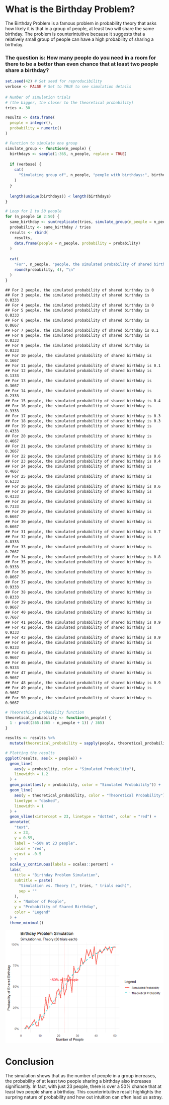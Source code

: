 # What is the Birthday Problem?

The Birthday Problem is a famous problem in probability theory that asks
how likely it is that in a group of people, at least two will share the
same birthday. The problem is counterintuitive because it suggests that
a relatively small group of people can have a high probability of
sharing a birthday.

### The question is: How many people do you need in a room for there to be a better than even chance that at least two people share a birthday?

``` r
set.seed(42) # Set seed for reproducibility
verbose <- FALSE # Set to TRUE to see simulation details

# Number of simulation trials
# (the bigger, the closer to the theoretical probability)
tries <- 30
```

``` r
results <- data.frame(
  people = integer(),
  probability = numeric()
)
```

``` r
# Function to simulate one group
simulate_group <- function(n_people) {
  birthdays <- sample(1:365, n_people, replace = TRUE)

  if (verbose) {
    cat(
      "Simulating group of", n_people, "people with birthdays:", birthdays, "\n"
    )
  }

  length(unique(birthdays)) < length(birthdays)
}
```

``` r
# Loop for 2 to 50 people
for (n_people in 2:50) {
  same_birthday <- sum(replicate(tries, simulate_group(n_people = n_people)))
  probability <- same_birthday / tries
  results <- rbind(
    results,
    data.frame(people = n_people, probability = probability)
  )

  cat(
    "For", n_people, "people, the simulated probability of shared birthday is",
    round(probability, 4), "\n"
  )
}
```

    ## For 2 people, the simulated probability of shared birthday is 0 
    ## For 3 people, the simulated probability of shared birthday is 0.0333 
    ## For 4 people, the simulated probability of shared birthday is 0 
    ## For 5 people, the simulated probability of shared birthday is 0.0333 
    ## For 6 people, the simulated probability of shared birthday is 0.0667 
    ## For 7 people, the simulated probability of shared birthday is 0.1 
    ## For 8 people, the simulated probability of shared birthday is 0.0333 
    ## For 9 people, the simulated probability of shared birthday is 0.0333 
    ## For 10 people, the simulated probability of shared birthday is 0.1667 
    ## For 11 people, the simulated probability of shared birthday is 0.1 
    ## For 12 people, the simulated probability of shared birthday is 0.1333 
    ## For 13 people, the simulated probability of shared birthday is 0.3667 
    ## For 14 people, the simulated probability of shared birthday is 0.2333 
    ## For 15 people, the simulated probability of shared birthday is 0.4 
    ## For 16 people, the simulated probability of shared birthday is 0.3333 
    ## For 17 people, the simulated probability of shared birthday is 0.3 
    ## For 18 people, the simulated probability of shared birthday is 0.3 
    ## For 19 people, the simulated probability of shared birthday is 0.4333 
    ## For 20 people, the simulated probability of shared birthday is 0.4667 
    ## For 21 people, the simulated probability of shared birthday is 0.3667 
    ## For 22 people, the simulated probability of shared birthday is 0.6 
    ## For 23 people, the simulated probability of shared birthday is 0.4 
    ## For 24 people, the simulated probability of shared birthday is 0.4667 
    ## For 25 people, the simulated probability of shared birthday is 0.6333 
    ## For 26 people, the simulated probability of shared birthday is 0.6 
    ## For 27 people, the simulated probability of shared birthday is 0.4333 
    ## For 28 people, the simulated probability of shared birthday is 0.7333 
    ## For 29 people, the simulated probability of shared birthday is 0.6667 
    ## For 30 people, the simulated probability of shared birthday is 0.6667 
    ## For 31 people, the simulated probability of shared birthday is 0.7 
    ## For 32 people, the simulated probability of shared birthday is 0.8333 
    ## For 33 people, the simulated probability of shared birthday is 0.7667 
    ## For 34 people, the simulated probability of shared birthday is 0.8 
    ## For 35 people, the simulated probability of shared birthday is 0.9333 
    ## For 36 people, the simulated probability of shared birthday is 0.8667 
    ## For 37 people, the simulated probability of shared birthday is 0.9333 
    ## For 38 people, the simulated probability of shared birthday is 0.8333 
    ## For 39 people, the simulated probability of shared birthday is 0.9667 
    ## For 40 people, the simulated probability of shared birthday is 0.7667 
    ## For 41 people, the simulated probability of shared birthday is 0.9 
    ## For 42 people, the simulated probability of shared birthday is 0.9333 
    ## For 43 people, the simulated probability of shared birthday is 0.9 
    ## For 44 people, the simulated probability of shared birthday is 0.9333 
    ## For 45 people, the simulated probability of shared birthday is 0.9667 
    ## For 46 people, the simulated probability of shared birthday is 0.9333 
    ## For 47 people, the simulated probability of shared birthday is 0.9667 
    ## For 48 people, the simulated probability of shared birthday is 0.9 
    ## For 49 people, the simulated probability of shared birthday is 0.9667 
    ## For 50 people, the simulated probability of shared birthday is 0.9667

``` r
# Theorethical probability function
theoretical_probability <- function(n_people) {
  1 - prod((365:(365 - n_people + 1)) / 365)
}
```

``` r
results <- results %>%
  mutate(theoretical_probability = sapply(people, theoretical_probability))
```

``` r
# Plotting the results
ggplot(results, aes(x = people)) +
  geom_line(
    aes(y = probability, color = "Simulated Probability"),
    linewidth = 1.2
  ) +
  geom_point(aes(y = probability, color = "Simulated Probability")) +
  geom_line(
    aes(y = theoretical_probability, color = "Theoretical Probability"),
    linetype = "dashed",
    linewidth = 1
  ) +
  geom_vline(xintercept = 23, linetype = "dotted", color = "red") +
  annotate(
    "text",
    x = 23,
    y = 0.55,
    label = "~50% at 23 people",
    color = "red",
    vjust = -0.5
  ) +
  scale_y_continuous(labels = scales::percent) +
  labs(
    title = "Birthday Problem Simulation",
    subtitle = paste(
      "Simulation vs. Theory (", tries, " trials each)",
      sep = ""
    ),
    x = "Number of People",
    y = "Probability of Shared Birthday",
    color = "Legend"
  ) +
  theme_minimal()
```

![](images/birthday.png)<!-- -->

# Conclusion

The simulation shows that as the number of people in a group increases,
the probability of at least two people sharing a birthday also increases
significantly. In fact, with just 23 people, there is over a 50% chance
that at least two people share a birthday. This counterintuitive result
highlights the surpring nature of probability and how out intuition can
often lead us astray.
